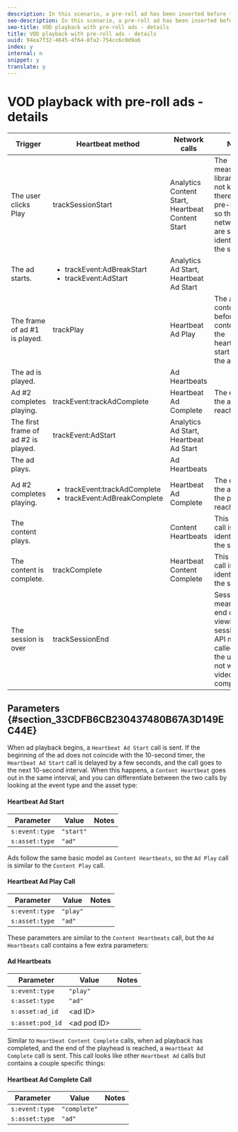 ```yaml
---
description: In this scenario, a pre-roll ad has been inserted before the main content.
seo-description: In this scenario, a pre-roll ad has been inserted before the main content.
seo-title: VOD playback with pre-roll ads - details
title: VOD playback with pre-roll ads - details
uuid: 94ea7f32-4645-4f64-8fa2-754cc6c0d9a6
index: y
internal: n
snippet: y
translate: y
---
```


# VOD playback with pre-roll ads - details


[](r_vhl_scenarios_mc-vod-40-no-interup-top.md)
<table id="table_B43EB1CB26724B47908BF6F477ECF6DC"> 
 <thead> 
  <tr> 
   <th colname="col1" class="entry">Trigger</th> 
   <th colname="col2" class="entry">Heartbeat method</th> 
   <th colname="col3" class="entry">Network calls</th> 
   <th colname="col4" class="entry">Notes</th> 
  </tr>
 </thead>
 <tbody> 
  <tr> 
   <td colname="col1">The user clicks <span class="uicontrol">Play</span> </td> 
   <td colname="col2"><span class="codeph">trackSessionStart</span> </td> 
   <td colname="col3">Analytics Content Start, Heartbeat Content Start</td> 
   <td colname="col4">The measurement library does not know that there is a pre-roll ad, so these network calls are still identical to the <a href="r_vhl_scenarios_mc-vod-40-no-interup-top.xml#concept_DCD05D528AE642C686C07819C6C18316" format="dita" scope="local"></a> scenario. </td> 
  </tr> 
  <tr> 
   <td colname="col1">The ad starts.</td> 
   <td colname="col2"> 
    <ul id="ul_04C4C84E175A46B7AB915D35CDF9833A"> 
     <li id="li_7C667476B5FF468AA038EB0FA26E9690"><span class="codeph">trackEvent:AdBreakStart</span> </li> 
     <li id="li_6FCCC06135034BA7BC040CD016AF4A90"><span class="codeph">trackEvent:AdStart</span> </li> 
    </ul> </td> 
   <td colname="col3">Analytics Ad Start, Heartbeat Ad Start</td> 
   <td colname="col4"> </td> 
  </tr> 
  <tr> 
   <td colname="col1">The frame of ad #1 is played.</td> 
   <td colname="col2"><span class="codeph">trackPlay</span> </td> 
   <td colname="col3">Heartbeat Ad Play</td> 
   <td colname="col4">The ad content plays before main content, and the heartbeats start when the ad starts.</td> 
  </tr> 
  <tr> 
   <td colname="col1">The ad is played.</td> 
   <td colname="col2"> </td> 
   <td colname="col3">Ad Heartbeats</td> 
   <td colname="col4"> </td> 
  </tr> 
  <tr> 
   <td colname="col1">Ad #2 completes playing.</td> 
   <td colname="col2"><span class="codeph">trackEvent:trackAdComplete</span> </td> 
   <td colname="col3">Heartbeat Ad Complete</td> 
   <td colname="col4">The end of the ad is reached.</td> 
  </tr> 
  <tr> 
   <td colname="col1">The first frame of ad #2 is played.</td> 
   <td colname="col2"><span class="codeph">trackEvent:AdStart</span> </td> 
   <td colname="col3">Analytics Ad Start, Heartbeat Ad Start</td> 
   <td colname="col4"> </td> 
  </tr> 
  <tr> 
   <td colname="col1">The ad plays.</td> 
   <td colname="col2"> </td> 
   <td colname="col3">Ad Heartbeats</td> 
   <td colname="col4"> </td> 
  </tr> 
  <tr> 
   <td colname="col1">Ad #2 completes playing.</td> 
   <td colname="col2"> 
    <ul id="ul_0C58B23344274EB1BA6AFE10E45CCC4D"> 
     <li id="li_C75E28C07FB843F9A960DD4124EC5FFE"><span class="codeph">trackEvent:trackAdComplete</span> </li> 
     <li id="li_BAD11981B7F74EDF9FC0FF7EA838D19C"><span class="codeph">trackEvent:AdBreakComplete</span> </li> 
    </ul> </td> 
   <td colname="col3">Heartbeat Ad Complete</td> 
   <td colname="col4">The end of the ad and the pod is reached.</td> 
  </tr> 
  <tr> 
   <td colname="col1">The content plays.</td> 
   <td colname="col2"> </td> 
   <td colname="col3">Content Heartbeats</td> 
   <td colname="col4">This network call is identical to the <a href="r_vhl_scenarios_mc-vod-40-no-interup-top.xml#concept_DCD05D528AE642C686C07819C6C18316" format="dita" scope="local"></a> scenario. </td> 
  </tr> 
  <tr> 
   <td colname="col1">The content is complete.</td> 
   <td colname="col2"><span class="codeph">trackComplete</span> </td> 
   <td colname="col3">Heartbeat Content Complete</td> 
   <td colname="col4">This network call is identical to the <a href="r_vhl_scenarios_mc-vod-40-no-interup-top.xml#concept_DCD05D528AE642C686C07819C6C18316" format="dita" scope="local"></a> scenario. </td> 
  </tr> 
  <tr> 
   <td colname="col1">The session is over</td> 
   <td colname="col2">trackSessionEnd</td> 
   <td colname="col3"> </td> 
   <td colname="col4"><span class="codeph">SessionEnd</span> means the end of a viewing session. This API must be called even if the user does not watch the video to completion. </td> 
  </tr> 
 </tbody> 
</table>


## Parameters {#section_33CDFB6CB230437480B67A3D149EC44E}

When ad playback begins, a `Heartbeat Ad Start` call is sent. If the beginning of the ad does not coincide with the 10-second timer, the `Heartbeat Ad Start` call is delayed by a few seconds, and the call goes to the next 10-second interval. When this happens, a `Content Heartbeat` goes out in the same interval, and you can differentiate between the two calls by looking at the event type and the asset type: 

#### Heartbeat Ad Start
| Parameter |Value |Notes |
|---|---|---|
| `s:event:type`  | `"start"`  |  |
| `s:asset:type`  | `"ad"`  |  |

Ads follow the same basic model as `Content Heartbeats`, so the `Ad Play` call is similar to the `Content Play` call. 

#### Heartbeat Ad Play Call
| Parameter |Value |Notes |
|---|---|---|
| `s:event:type`  | `"play"`  |  |
| `s:asset:type`  | `"ad"`  |  |

These parameters are similar to the `Content Heartbeats` call, but the `Ad Heartbeats` call contains a few extra parameters: 

#### Ad Heartbeats
| Parameter |Value |Notes |
|---|---|---|
| `s:event:type`  | `"play"`  |  |
| `s:asset:type`  | `"ad"`  |  |
| `s:asset:ad_id`  |&lt;ad ID&gt; |  |
| `s:asset:pod_id`  |&lt;ad pod ID&gt; |  |

Similar to `Heartbeat Content Complete` calls, when ad playback has completed, and the end of the playhead is reached, a `Heartbeat Ad Complete` call is sent. This call looks like other `Heartbeat Ad` calls but contains a couple specific things:

#### Heartbeat Ad Complete Call
| Parameter |Value |Notes |
|---|---|---|
| `s:event:type`  | `"complete"`  |  |
| `s:asset:type`  | `"ad"`  |  |


